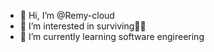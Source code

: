 - 👋 Hi, I’m @Remy-cloud
- 👀 I’m interested in surviving😮‍💨
- 🌱 I’m currently learning software engireering


<!---
Remy-cloud/Remy-cloud is a ✨ special ✨ repository because its `README.md` (this file) appears on your GitHub profile.
You can click the Preview link to take a look at your changes.
--->
